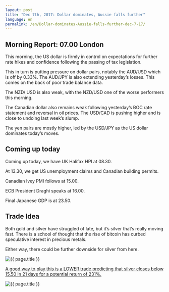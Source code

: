 ```yaml
---
layout: post
title: "Dec 7th, 2017: Dollar dominates, Aussie falls further"
language: en
permalink: /en/Dollar-dominates-Aussie-falls-further-dec-7-17/
---
```

## Morning Report: 07.00 London

This morning, the US dollar is firmly in control on expectations for further rate hikes and confidence following the passing of tax legislation. 

This in turn is putting pressure on dollar pairs, notably the AUD/USD which is off by 0.33%. The AUD/JPY is also extending yesterday’s losses. This comes on the back of poor trade balance data. 

The NZD/ USD is also weak, with the NZD/USD one of the worse performers this morning. 

The Canadian dollar also remains weak following yesterday’s BOC rate statement and reversal in oil prices. The USD/CAD is pushing higher and is close to undoing last week’s slump. 

The yen pairs are mostly higher, led by the USD/JPY as the US dollar dominates today’s moves. 

## Coming up today 

Coming up today, we have UK Halifax HPI at 08.30. 

At 13.30, we get US unemployment claims and Canadian building permits. 

Canadian Ivey PMI follows at 15.00. 

ECB President Draghi speaks at 16.00. 

Final Japanese GDP is at 23.50. 

## Trade Idea

Both gold and silver have struggled of late, but it’s silver that’s really moving fast. There is a school of thought that the rise of bitcoin has curbed speculative interest in precious metals. 

Either way, there could be further downside for silver from here. 
 
<img class="post-image" src="{{ site.url }}/images/dec/2017-12-07_07-46-47.jpg" alt="{{ page.title }}" title="{{ page.title }}">

<a href="%LINK%%?currency=GBP&market=metals&duration_amount=21&duration_units=d&expiry_type=duration&amount=10&amount_type=payout&underlying=frxXAGUSD&formname=higherlower&barrier=15.50" target="_blank">A good way to play this is a LOWER trade predicting that silver closes below 15.50 in 21 days for a potential return of 231%.</a>

<img class="post-image" src="{{ site.url }}/images/dec/2017-12-07_07-49-01.jpg" alt="{{ page.title }}" title="{{ page.title }}">
